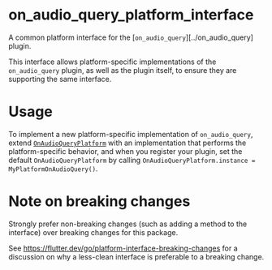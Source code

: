 # on_audio_query_platform_interface

A common platform interface for the [`on_audio_query`][../on_audio_query] plugin.

This interface allows platform-specific implementations of the `on_audio_query`
plugin, as well as the plugin itself, to ensure they are supporting the
same interface.

# Usage

To implement a new platform-specific implementation of `on_audio_query`, extend
[`OnAudioQueryPlatform`][1] with an implementation that performs the
platform-specific behavior, and when you register your plugin, set the default
`OnAudioQueryPlatform` by calling
`OnAudioQueryPlatform.instance = MyPlatformOnAudioQuery()`.

# Note on breaking changes

Strongly prefer non-breaking changes (such as adding a method to the interface)
over breaking changes for this package.

See https://flutter.dev/go/platform-interface-breaking-changes for a discussion
on why a less-clean interface is preferable to a breaking change.

[1]: lib/on_audio_query_platform_interface.dart